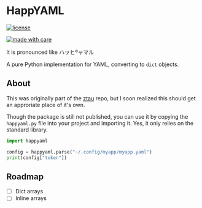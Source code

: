 # HappYAML

[![license](https://img.shields.io/github/license/JorgeTerence/happyaml?color=f7f7f7)](LICENSE)

[![made with care](https://img.shields.io/badge/a%20branch%20of%20-BuscaVest%20-9173e5)](https://github.com/BuscaVest)

It is pronounced like ハッヒºャマル

A pure Python implementation for YAML, converting to `dict` objects.

## About

This was originally part of the [ztau](https://github.com/JorgeTerence/ztau) repo, but I soon realized this should get an approriate place of it's own.

Though the package is still not published, you can use it by copying the `happyaml.py` file into your project and importing it. Yes, it only relies on the standard library.

```py
import happyaml

config = happyaml.parse("~/.config/myapp/myapp.yaml")
print(config["token"])
```

## Roadmap

- [ ] Dict arrays
- [ ] Inline arrays
